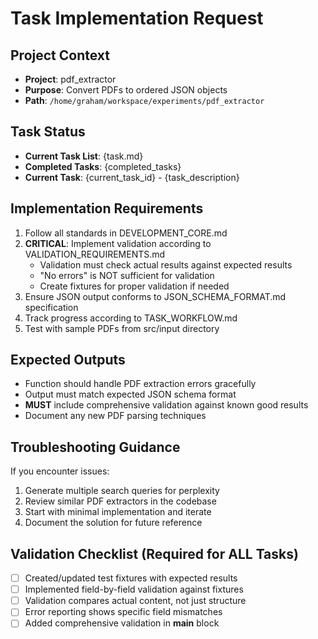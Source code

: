 # Task Implementation Request

## Project Context
- **Project**: pdf_extractor
- **Purpose**: Convert PDFs to ordered JSON objects
- **Path**: `/home/graham/workspace/experiments/pdf_extractor`

## Task Status
- **Current Task List**: {task.md}
- **Completed Tasks**: {completed_tasks}
- **Current Task**: {current_task_id} - {task_description}

## Implementation Requirements
1. Follow all standards in DEVELOPMENT_CORE.md
2. **CRITICAL**: Implement validation according to VALIDATION_REQUIREMENTS.md
   - Validation must check actual results against expected results
   - "No errors" is NOT sufficient for validation
   - Create fixtures for proper validation if needed
3. Ensure JSON output conforms to JSON_SCHEMA_FORMAT.md specification
4. Track progress according to TASK_WORKFLOW.md
5. Test with sample PDFs from src/input directory

## Expected Outputs
- Function should handle PDF extraction errors gracefully
- Output must match expected JSON schema format
- **MUST** include comprehensive validation against known good results
- Document any new PDF parsing techniques

## Troubleshooting Guidance
If you encounter issues:
1. Generate multiple search queries for perplexity
2. Review similar PDF extractors in the codebase
3. Start with minimal implementation and iterate
4. Document the solution for future reference

## Validation Checklist (Required for ALL Tasks)
- [ ] Created/updated test fixtures with expected results
- [ ] Implemented field-by-field validation against fixtures
- [ ] Validation compares actual content, not just structure
- [ ] Error reporting shows specific field mismatches
- [ ] Added comprehensive validation in __main__ block
